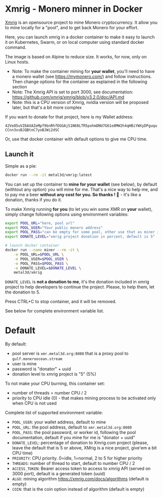 # Xmrig - Monero minner in Docker

[Xmrig](https://xmrig.com/) is an opensource project to mine Monero cryptocurrency. It allow you to mine locally for a "pool", and to get back Monero for your effort.

Here, you can launch xmrig in a docker container to make it easy to launch it on Kubernetes, Swarm, or on local computer using standard docker command.

The image is based on Alpine to reduce size. It works, for now, only on Linux hosts.

- Note: To make the container mining for **your wallet**, you'll need to have a monero wallet (see https://mymonero.com/) and follow instructions. Then change options for the container as explained in the following section
- Note: The Xmrig API is set to port 3000, see documentation: https://github.com/xmrig/xmrig/blob/v3.2.0/doc/API.md
- Note: this is a CPU version of Xmrig, nvidia version will be proposed later, but that's a bit more complex

If you want to donate for that project, here is my Wallet address:

`42Ve85uVZ6AXAZeMpf9bnRhfDGGAjS1N68LTR5pohmDNU7G61e8MW2h4qHBiYWXyDPguquCCnn3xsBJQBtnC7yoBJWi2dSC`

Or, use that docker container with default options to give me CPU time.


## Launch it

Simple as a pie:

```bash
docker run --rm -it metal3d/xmrig:latest
```

You can set up the container to **mine for your wallet** (see below), by default (withtout any option) you will mine for me.
That's a nice way to help me, and to pay me a beer **without any cost for you. So thanks ! 🍻** - it's like a donation, thanks if you do it.

To make Xmrig running **for you** (to let you win some XMR on **your** wallet), simply change following options using environment variables:

```bash
export POOL_URL="here, pool url"
export POOL_USER="Your public monero address"
export POOL_PASS="can be empty for some pool, other use that as miner id"
export DONATE_LEVEL="xmrig project donation in percent, default is 5"

# launch docker container
docker run --name miner --rm -it \
    -e POOL_URL=$POOL_URL \
    -e POOL_USER=$POOL_USER \
    -e POOL_PASS=$POOL_PASS \
    -e DONATE_LEVEL=$DONATE_LEVEL \ 
    metal3d/xmrig
```
`DONATE_LEVEL` is **not a donation to me**, it's the donation included in xmrig project to help developers to continue the project. Please, to help them, let the donation to 5.

Press CTRL+C to stop container, and it will be removed.

See below for complete environment variable list.

# Default

By default:

- pool server is `xmr.metal3d.org:8080` that is a proxy pool to `gulf.moneroocean.stream`
- user is mine
- password is "donator" + uuid
- donation level to xmrig project is "5" (5%)

To not make your CPU burning, this container set:

- number of threads = number CPU / 2
- priority to CPU idle (0) - that makes mining process to be activated only when CPU is not used

Complete list of supported environment variable:

- `POOL_USER`: your wallet address, default to mine
- `POOL_URL`: the pool address, default to `xmr.metal3d.org:8080`
- `POOL_PASS`: the pool password, or worker id, following the pool documentation, default if you mine for me is "donator + uuid"
- `DONATE_LEVEL`: percentage of donation to Xmrig.com project (please, leave the default that is 5 or above, XMrig is a nice project, give'em a bit CPU time)
- `PRIORITY`: CPU priority. 0=idle, 1=normal, 2 to 5 for higher priority
- `THREADS`: number of thread to start, default to number CPU / 2
- `ACCESS_TOKEN`: Bearer access token to access to xmrig API (served on 3000 port), default is a generated token (uuid)
- `ALGO`: mining algorithm https://xmrig.com/docs/algorithms (default is empty)
- `COIN`: that is the coin option instead of algorithm (default is empty)


